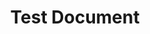 ---
title: Test Document
publishDate: "2024-03-25T09:25:00"
img: /assets/photography/stock-2.jpg
img_alt: Test Image Alt
tags:
  - Dev
  - Branding
  - Backend
---